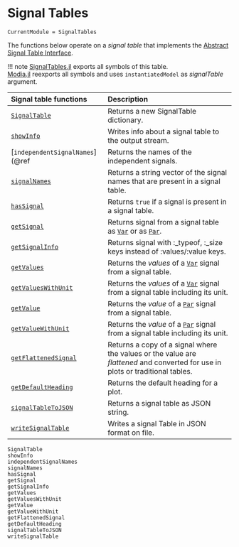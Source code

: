 # Signal Tables

```@meta
CurrentModule = SignalTables
```

The functions below operate on a *signal table* that implements the [Abstract Signal Table Interface](@ref).

!!! note
    [SignalTables.jl](https://github.com/ModiaSim/SignalTables.jl) exports all symbols of this table.\
    [Modia.jl](https://github.com/ModiaSim/Modia.jl) reexports all symbols and uses `instantiatedModel` as *signalTable* argument.

| Signal table functions          | Description                                                                                    |
|:--------------------------------|:-----------------------------------------------------------------------------------------------|
| [`SignalTable`](@ref)           | Returns a new SignalTable dictionary.                                                          |
| [`showInfo`](@ref)              | Writes info about a signal table to the output stream.                                         |
| [`independentSignalNames`](@ref | Returns the names of the independent signals.                                                  |
| [`signalNames`](@ref)           | Returns a string vector of the signal names that are present in a signal table.                |
| [`hasSignal`](@ref)             | Returns `true` if a signal is present in a signal table.                                       |
| [`getSignal`](@ref)             | Returns signal from a signal table as [`Var`](@ref) or as [`Par`](@ref).                       |
| [`getSignalInfo`](@ref)         | Returns signal with :\_typeof, :\_size keys instead of :values/:value keys.                    |
| [`getValues`](@ref)             | Returns the *values* of a [`Var`](@ref) signal from a signal table.                            |
| [`getValuesWithUnit`](@ref)     | Returns the *values* of a [`Var`](@ref) signal from a signal table including its unit.         |
| [`getValue`](@ref)              | Returns the *value* of a [`Par`](@ref) signal  from a signal table.                            |
| [`getValueWithUnit`](@ref)      | Returns the *value* of a [`Par`](@ref) signal from a signal table including its unit.          |
| [`getFlattenedSignal`](@ref)    | Returns a copy of a signal where the values or the value are *flattened* and converted for use in plots or traditional tables. |
| [`getDefaultHeading`](@ref)     | Returns the default heading for a plot.                                                        |
| [`signalTableToJSON`](@ref)     | Returns a signal table as JSON string.                                                         |
| [`writeSignalTable`](@ref)      | Writes a signal Table in JSON format on file.                                                  |

```@docs
SignalTable
showInfo
independentSignalNames
signalNames
hasSignal
getSignal
getSignalInfo
getValues
getValuesWithUnit
getValue
getValueWithUnit
getFlattenedSignal
getDefaultHeading
signalTableToJSON
writeSignalTable
```
